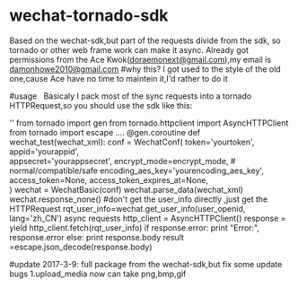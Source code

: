 # wechat-tornado-sdk
   Based on the wechat-sdk,but part of the requests divide from the sdk, so tornado or other web frame work can make it async.
   Already got permissions from the Ace Kwok(doraemonext@gmail.com),my email is damonhowe2010@gmail.com
#why this?
   I got used to the style of the old one,cause Ace have no time to maintein it,I'd rather to do it

#usage
   Basicaly I pack  most of the sync requests into a tornado HTTPRequest,so you should use the sdk like this:
   
   ''
   from tornado import gen
   from tornado.httpclient import AsyncHTTPClient
   from tornado import escape
   ....
   @gen.coroutine
   def wechat_test(wechat_xml):
       conf = WechatConf(
            token='yourtoken', 
            appid='yourappid',   
            appsecret='yourappsecret', 
            encrypt_mode=encrypt_mode,  # normal/compatible/safe
            encoding_aes_key='yourencoding_aes_key',
            access_token=None,
            access_token_expires_at=None,            
        )
       wechat = WechatBasic(conf)
       wechat.parse_data(wechat_xml)
       wechat.response_none()
       #don't get the user_info directly ,just get the HTTPRequest
       rqt_user_info=wechat.get_user_info(user_openid, lang='zh_CN')
       async requests
       http_client = AsyncHTTPClient()
       response    = yield http_client.fetch(rqt_user_info)
       if response.error:
           print "Error:", response.error
       else:
           print response.body
           result =escape.json_decode(response.body)
           
    
    
    
#update 2017-3-9:
  full package from the wechat-sdk,but fix some update bugs
  1.upload_media now can take png,bmp,gif
